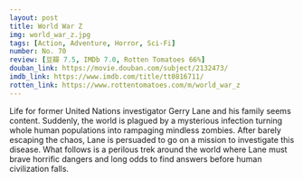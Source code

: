 ```yaml
---
layout: post 
title: World War Z
img: world_war_z.jpg
tags: [Action, Adventure, Horror, Sci-Fi]
number: No. 70
review: [豆瓣 7.5, IMDb 7.0, Rotten Tomatoes 66%]
douban_link: https://movie.douban.com/subject/2132473/
imdb_link: https://www.imdb.com/title/tt0816711/
rotten_link: https://www.rottentomatoes.com/m/world_war_z
---
```


Life for former United Nations investigator Gerry Lane and his family seems content. Suddenly, the world is plagued by a mysterious infection turning whole human populations into rampaging mindless zombies. After barely escaping the chaos, Lane is persuaded to go on a mission to investigate this disease. What follows is a perilous trek around the world where Lane must brave horrific dangers and long odds to find answers before human civilization falls.